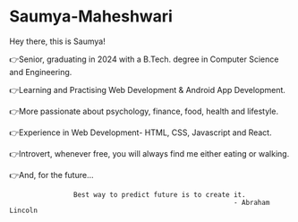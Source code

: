# Saumya-Maheshwari

  Hey there, this is Saumya!

👉Senior, graduating in 2024 with a B.Tech. degree in Computer Science and Engineering.

👉Learning and Practising Web Development & Android App Development.

👉More passionate about psychology, finance, food, health and lifestyle.

👉Experience in Web Development- HTML, CSS, Javascript and React.

👉Introvert, whenever free, you will always find me either eating or walking.

👉And, for the future...

                    Best way to predict future is to create it.
                                                            - Abraham Lincoln



